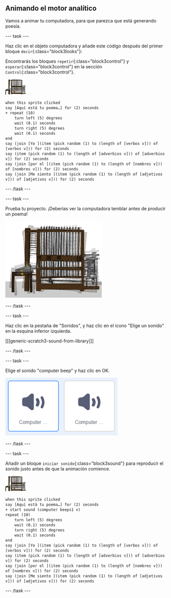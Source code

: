 ## Animando el motor analítico

Vamos a animar tu computadora, para que parezca que está generando poesía.

--- task ---

Haz clic en el objeto computadora y añade este código después del primer bloque `decir`{:class="block3looks"}:

Encontrarás los bloques `repetir`{:class="block3control"} y `esperar`{:class="block3control"} en la sección `Control`{:class="block3control"}.

![objeto computadora](images/computer-sprite.png)

```blocks3
when this sprite clicked
say [Aquí está tu poema…] for (2) seconds
+ repeat (10)
    turn left (5) degrees
    wait (0.1) seconds
    turn right (5) degrees
    wait (0.1) seconds  
end
say (join [Yo ](item (pick random (1) to (length of [verbos v])) of [verbos v])) for (2) seconds
say (item (pick random (1) to (length of [adverbios v])) of [adverbios v]) for (2) seconds
say (join [por el ](item (pick random (1) to (length of [nombres v])) of [nombres v])) for (2) seconds
say (join [Me siento ](item (pick random (1) to (length of [adjetivos v])) of [adjetivos v])) for (2) seconds
```

--- /task ---

--- task ---

Prueba tu proyecto. ¡Deberías ver la computadora temblar antes de producir un poema!

![objeto computadora temblando](images/poetry-animate-test.png)

--- /task ---

--- task ---

Haz clic en la pestaña de "Sonidos", y haz clic en el icono "Elige un sonido" en la esquina inferior izquierda.

[[[generic-scratch3-sound-from-library]]]

--- /task ---

--- task ---

Elige el sonido "computer beep" y haz clic en OK.

![sonidos 1 y 2 de la computadora en la biblioteca de sonido](images/poetry-beeps.png)

--- /task ---

--- task ---

Añadir un bloque `iniciar sonido`{:class="block3sound"} para reproducir el sonido justo antes de que la animación comience.

![objeto computadora](images/computer-sprite.png)

```blocks3
when this sprite clicked
say [Aquí está tu poema…] for (2) seconds
+ start sound (computer beeps1 v)
repeat (10)
    turn left (5) degrees
    wait (0.1) seconds
    turn right (5) degrees
    wait (0.1) seconds  
end
say (join [Yo ](item (pick random (1) to (length of [verbos v])) of [verbos v])) for (2) seconds
say (item (pick random (1) to (length of [adverbios v])) of [adverbios v]) for (2) seconds
say (join [por el ](item (pick random (1) to (length of [nombres v])) of [nombres v])) for (2) seconds
say (join [Me siento ](item (pick random (1) to (length of [adjetivos v])) of [adjetivos v])) for (2) seconds
```

--- /task ---